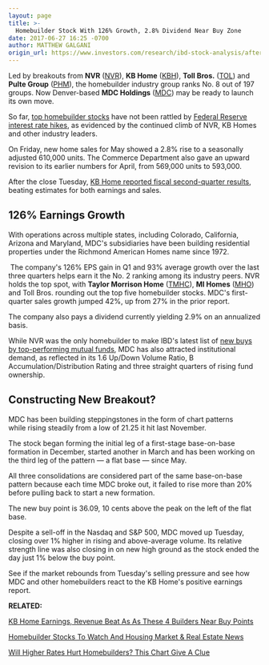 ```yaml
---
layout: page
title: >-
  Homebuilder Stock With 126% Growth, 2.8% Dividend Near Buy Zone
date: 2017-06-27 16:25 -0700
author: MATTHEW GALGANI
origin_url: https://www.investors.com/research/ibd-stock-analysis/after-nvr-kb-home-breakouts-this-homebuilder-stock-mdc-may-be-next/
---
```





Led by breakouts from **NVR** ([NVR](https://research.investors.com/quote.aspx?symbol=NVR)), **KB Home** ([KBH](https://research.investors.com/quote.aspx?symbol=KBH)), **Toll Bros.** ([TOL](https://research.investors.com/quote.aspx?symbol=TOL)) and **Pulte Group** ([PHM](https://research.investors.com/quote.aspx?symbol=PHM)), the homebuilder industry group ranks No. 8 out of 197 groups. Now Denver-based **MDC Holdings** ([MDC](https://research.investors.com/quote.aspx?symbol=MDC)) may be ready to launch its own move.


So far, [top homebuilder stocks](https://www.investors.com/news/homebuilder-stocks-to-watch-and-housing-market-real-estate-news/) have not been rattled by [Federal Reserve interest rate hikes](https://www.investors.com/stock-lists/stock-spotlight/will-higher-rates-hurt-homebuilders-this-chart-gives-a-clue/), as evidenced by the continued climb of NVR, KB Homes and other industry leaders.


On Friday, new home sales for May showed a 2.8% rise to a seasonally adjusted 610,000 units. The Commerce Department also gave an upward revision to its earlier numbers for April, from 569,000 units to 593,000.


After the close Tuesday, [KB Home reported fiscal second-quarter results](https://www.investors.com/news/kb-home-earnings-due-with-these-4-builders-near-buy-points/), beating estimates for both earnings and sales.


126% Earnings Growth
--------------------


With operations across multiple states, including Colorado, California, Arizona and Maryland, MDC's subsidiaries have been building residential properties under the Richmond American Homes name since 1972.









 
 
  The company's 126% EPS gain in Q1 and 93% average growth over the last three quarters helps earn it the No. 2 ranking among its industry peers. NVR holds the top spot, with **Taylor Morrison Home** ([TMHC](https://research.investors.com/quote.aspx?symbol=TMHC)), **MI Homes** ([MHO](https://research.investors.com/quote.aspx?symbol=MHO)) and Toll Bros. rounding out the top five homebuilder stocks.
MDC's first-quarter sales growth jumped 42%, up from 27% in the prior report.


The company also pays a dividend currently yielding 2.9% on an annualized basis.


While NVR was the only homebuilder to make IBD's latest list of [new buys by top-performing mutual funds](https://www.investors.com/etfs-and-funds/mutual-funds/top-funds-light-up-on-lumentum-add-stamps-com/), MDC has also attracted institutional demand, as reflected in its 1.6 Up/Down Volume Ratio, B Accumulation/Distribution Rating and three straight quarters of rising fund ownership.


Constructing New Breakout?
--------------------------


MDC has been building steppingstones in the form of chart patterns while rising steadily from a low of 21.25 it hit last November.


The stock began forming the initial leg of a first-stage base-on-base formation in December, started another in March and has been working on the third leg of the pattern — a flat base — since May.


All three consolidations are considered part of the same base-on-base pattern because each time MDC broke out, it failed to rise more than 20% before pulling back to start a new formation.


The new buy point is 36.09, 10 cents above the peak on the left of the flat base.


Despite a sell-off in the Nasdaq and S&P 500, MDC moved up Tuesday, closing over 1% higher in rising and above-average volume. Its relative strength line was also closing in on new high ground as the stock ended the day just 1% below the buy point.


See if the market rebounds from Tuesday's selling pressure and see how MDC and other homebuilders react to the KB Home's positive earnings report.


**RELATED:**


[KB Home Earnings, Revenue Beat As As These 4 Builders Near Buy Points](https://www.investors.com/news/kb-home-earnings-due-with-these-4-builders-near-buy-points/)


[Homebuilder Stocks To Watch And Housing Market & Real Estate News](https://www.investors.com/news/homebuilder-stocks-to-watch-and-housing-market-real-estate-news/)


[Will Higher Rates Hurt Homebuilders? This Chart Give A Clue](https://www.investors.com/stock-lists/stock-spotlight/will-higher-rates-hurt-homebuilders-this-chart-gives-a-clue/)




